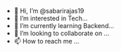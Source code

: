 - 👋 Hi, I’m @sabarirajas19
- 👀 I’m interested in Tech...
- 🌱 I’m currently learning Backend...
- 💞️ I’m looking to collaborate on ...
- 📫 How to reach me ...

<!---
sabarirajas19/sabarirajas19 is a ✨ special ✨ repository because its `README.md` (this file) appears on your GitHub profile.
You can click the Preview link to take a look at your changes.
--->
